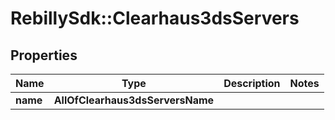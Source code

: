 # RebillySdk::Clearhaus3dsServers

## Properties
Name | Type | Description | Notes
------------ | ------------- | ------------- | -------------
**name** | **AllOfClearhaus3dsServersName** |  | 

